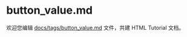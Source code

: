 button_value.md
===

欢迎您编辑 <a target="__blank" href="https://github.com/jaywcjlove/html-tutorial/blob/master/docs/tags/button_value.md">docs/tags/button_value.md</a> 文件，共建 HTML Tutorial 文档。